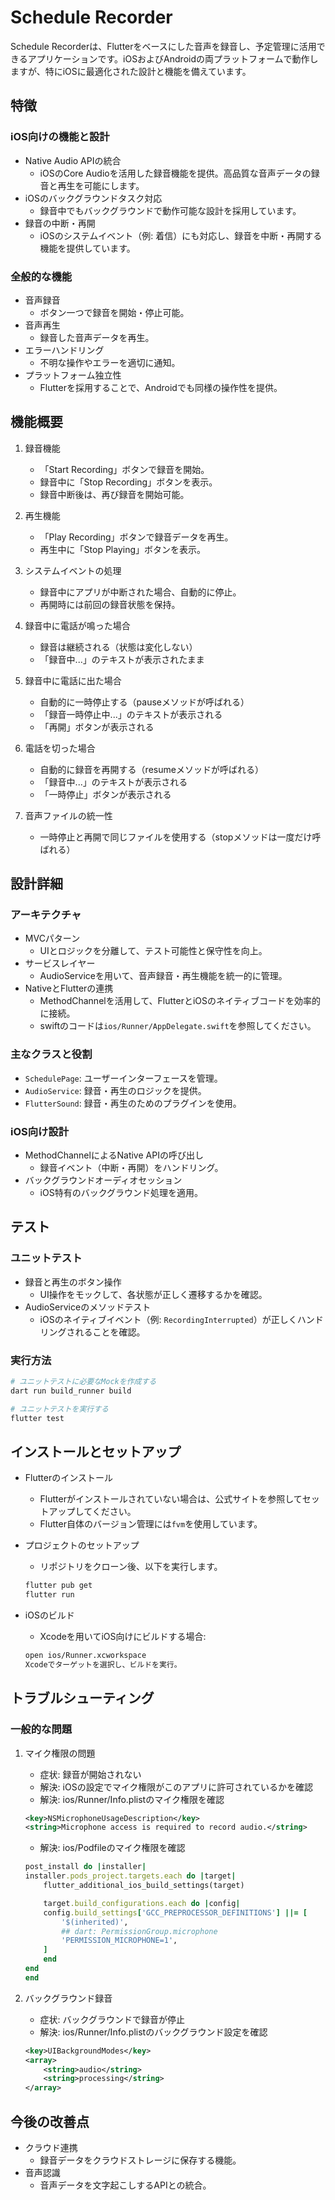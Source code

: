 # Schedule Recorder

Schedule Recorderは、Flutterをベースにした音声を録音し、予定管理に活用できるアプリケーションです。iOSおよびAndroidの両プラットフォームで動作しますが、特にiOSに最適化された設計と機能を備えています。

## 特徴

### iOS向けの機能と設計

- Native Audio APIの統合
    - iOSのCore Audioを活用した録音機能を提供。高品質な音声データの録音と再生を可能にします。
- iOSのバックグラウンドタスク対応
    - 録音中でもバックグラウンドで動作可能な設計を採用しています。
- 録音の中断・再開
    - iOSのシステムイベント（例: 着信）にも対応し、録音を中断・再開する機能を提供しています。

### 全般的な機能

- 音声録音
    - ボタン一つで録音を開始・停止可能。
- 音声再生
    - 録音した音声データを再生。
- エラーハンドリング
    - 不明な操作やエラーを適切に通知。
- プラットフォーム独立性
    - Flutterを採用することで、Androidでも同様の操作性を提供。

## 機能概要

1. 録音機能
   - 「Start Recording」ボタンで録音を開始。
   - 録音中に「Stop Recording」ボタンを表示。
   - 録音中断後は、再び録音を開始可能。

2. 再生機能
   - 「Play Recording」ボタンで録音データを再生。
   - 再生中に「Stop Playing」ボタンを表示。

3. システムイベントの処理
   - 録音中にアプリが中断された場合、自動的に停止。
   - 再開時には前回の録音状態を保持。

4. 録音中に電話が鳴った場合
    - 録音は継続される（状態は変化しない）
    - 「録音中...」のテキストが表示されたまま

5. 録音中に電話に出た場合
    - 自動的に一時停止する（pauseメソッドが呼ばれる）
    - 「録音一時停止中...」のテキストが表示される
    - 「再開」ボタンが表示される

6. 電話を切った場合
    - 自動的に録音を再開する（resumeメソッドが呼ばれる）
    - 「録音中...」のテキストが表示される
    - 「一時停止」ボタンが表示される

7. 音声ファイルの統一性
    - 一時停止と再開で同じファイルを使用する（stopメソッドは一度だけ呼ばれる）

## 設計詳細

### アーキテクチャ

- MVCパターン
    - UIとロジックを分離して、テスト可能性と保守性を向上。
- サービスレイヤー
    - AudioServiceを用いて、音声録音・再生機能を統一的に管理。
- NativeとFlutterの連携
    - MethodChannelを活用して、FlutterとiOSのネイティブコードを効率的に接続。
    - swiftのコードは`ios/Runner/AppDelegate.swift`を参照してください。

### 主なクラスと役割

- `SchedulePage`: ユーザーインターフェースを管理。
- `AudioService`: 録音・再生のロジックを提供。
- `FlutterSound`: 録音・再生のためのプラグインを使用。

### iOS向け設計

- MethodChannelによるNative APIの呼び出し
    - 録音イベント（中断・再開）をハンドリング。
- バックグラウンドオーディオセッション
    - iOS特有のバックグラウンド処理を適用。

## テスト

### ユニットテスト

- 録音と再生のボタン操作
    - UI操作をモックして、各状態が正しく遷移するかを確認。
- AudioServiceのメソッドテスト
    - iOSのネイティブイベント（例: `RecordingInterrupted`）が正しくハンドリングされることを確認。

### 実行方法

```bash
# ユニットテストに必要なMockを作成する
dart run build_runner build

# ユニットテストを実行する
flutter test
```

## インストールとセットアップ

- Flutterのインストール
    - Flutterがインストールされていない場合は、公式サイトを参照してセットアップしてください。
    - Flutter自体のバージョン管理には`fvm`を使用しています。
- プロジェクトのセットアップ
    - リポジトリをクローン後、以下を実行します。

    ```bash
    flutter pub get
    flutter run
    ```

- iOSのビルド
    - Xcodeを用いてiOS向けにビルドする場合:

    ```bash
    open ios/Runner.xcworkspace
    Xcodeでターゲットを選択し、ビルドを実行。
    ```

## トラブルシューティング

### 一般的な問題

1. マイク権限の問題
    - 症状: 録音が開始されない
    - 解決: iOSの設定でマイク権限がこのアプリに許可されているかを確認
    - 解決: ios/Runner/Info.plistのマイク権限を確認

    ```xml
    <key>NSMicrophoneUsageDescription</key>
    <string>Microphone access is required to record audio.</string>
    ```

    - 解決: ios/Podfileのマイク権限を確認

    ```ruby
    post_install do |installer|
    installer.pods_project.targets.each do |target|
        flutter_additional_ios_build_settings(target)

        target.build_configurations.each do |config|
        config.build_settings['GCC_PREPROCESSOR_DEFINITIONS'] ||= [
            '$(inherited)',
            ## dart: PermissionGroup.microphone
            'PERMISSION_MICROPHONE=1',
        ]
        end
    end
    end
    ```

2. バックグラウンド録音
    - 症状: バックグラウンドで録音が停止
    - 解決: ios/Runner/Info.plistのバックグラウンド設定を確認

    ```xml
    <key>UIBackgroundModes</key>
    <array>
        <string>audio</string>
        <string>processing</string>
    </array>
    ```

## 今後の改善点

- クラウド連携
    - 録音データをクラウドストレージに保存する機能。
- 音声認識
    - 音声データを文字起こしするAPIとの統合。
